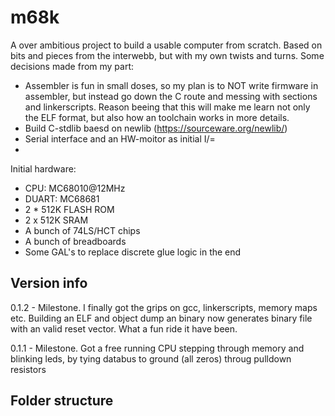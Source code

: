 # m68k
A over ambitious project to build a usable computer from scratch. Based on bits and pieces from the interwebb, but with my own twists and turns. Some decisions made from my part:

- Assembler is fun in small doses, so my plan is to NOT write firmware in assembler, but instead go down the C route and messing with sections and linkerscripts. Reason beeing that this will make me learn not only the ELF format, but also how an toolchain works in more details.
- Build C-stdlib baesd on newlib (https://sourceware.org/newlib/)
- Serial interface and an HW-moitor as initial I/=
- 

Initial hardware:
- CPU: MC68010@12MHz
- DUART: MC68681
- 2 * 512K FLASH ROM
- 2 x 512K SRAM
- A bunch of 74LS/HCT chips
- A bunch of breadboards
- Some GAL's to replace discrete glue logic in the end

## Version info
0.1.2 - Milestone. I finally got the grips on gcc, linkerscripts, memory maps etc. Building an ELF and object dump an binary now generates binary file with an valid reset vector. What a fun ride it have been.

0.1.1 - Milestone. Got a free running CPU stepping through memory and blinking leds, by tying databus to ground (all zeros) throug pulldown resistors

## Folder structure

